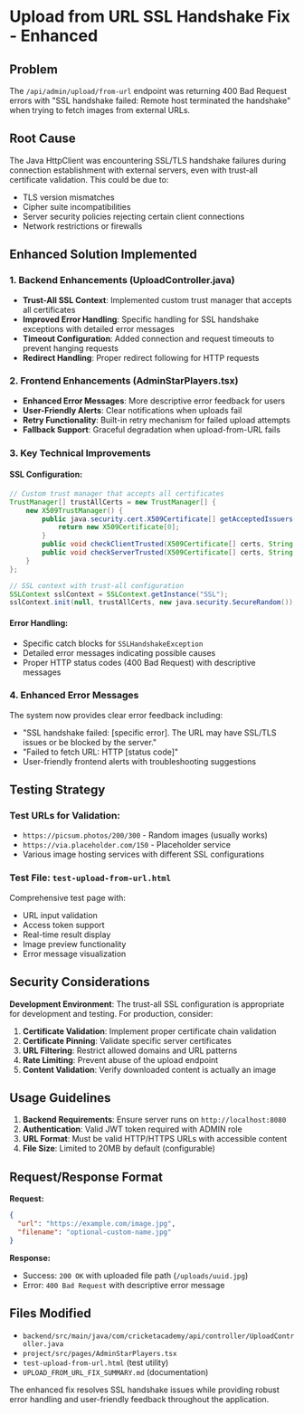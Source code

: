 # Upload from URL SSL Handshake Fix - Enhanced

## Problem
The `/api/admin/upload/from-url` endpoint was returning 400 Bad Request errors with "SSL handshake failed: Remote host terminated the handshake" when trying to fetch images from external URLs.

## Root Cause
The Java HttpClient was encountering SSL/TLS handshake failures during connection establishment with external servers, even with trust-all certificate validation. This could be due to:
- TLS version mismatches
- Cipher suite incompatibilities
- Server security policies rejecting certain client connections
- Network restrictions or firewalls

## Enhanced Solution Implemented

### 1. Backend Enhancements (UploadController.java)
- **Trust-All SSL Context**: Implemented custom trust manager that accepts all certificates
- **Improved Error Handling**: Specific handling for SSL handshake exceptions with detailed error messages
- **Timeout Configuration**: Added connection and request timeouts to prevent hanging requests
- **Redirect Handling**: Proper redirect following for HTTP requests

### 2. Frontend Enhancements (AdminStarPlayers.tsx)
- **Enhanced Error Messages**: More descriptive error feedback for users
- **User-Friendly Alerts**: Clear notifications when uploads fail
- **Retry Functionality**: Built-in retry mechanism for failed upload attempts
- **Fallback Support**: Graceful degradation when upload-from-URL fails

### 3. Key Technical Improvements

#### SSL Configuration:
```java
// Custom trust manager that accepts all certificates
TrustManager[] trustAllCerts = new TrustManager[] {
    new X509TrustManager() {
        public java.security.cert.X509Certificate[] getAcceptedIssuers() {
            return new X509Certificate[0];
        }
        public void checkClientTrusted(X509Certificate[] certs, String authType) {}
        public void checkServerTrusted(X509Certificate[] certs, String authType) {}
    }
};

// SSL context with trust-all configuration
SSLContext sslContext = SSLContext.getInstance("SSL");
sslContext.init(null, trustAllCerts, new java.security.SecureRandom());
```

#### Error Handling:
- Specific catch blocks for `SSLHandshakeException`
- Detailed error messages indicating possible causes
- Proper HTTP status codes (400 Bad Request) with descriptive messages

### 4. Enhanced Error Messages
The system now provides clear error feedback including:
- "SSL handshake failed: [specific error]. The URL may have SSL/TLS issues or be blocked by the server."
- "Failed to fetch URL: HTTP [status code]"
- User-friendly frontend alerts with troubleshooting suggestions

## Testing Strategy

### Test URLs for Validation:
- `https://picsum.photos/200/300` - Random images (usually works)
- `https://via.placeholder.com/150` - Placeholder service
- Various image hosting services with different SSL configurations

### Test File: `test-upload-from-url.html`
Comprehensive test page with:
- URL input validation
- Access token support
- Real-time result display
- Image preview functionality
- Error message visualization

## Security Considerations

**Development Environment**: The trust-all SSL configuration is appropriate for development and testing. For production, consider:

1. **Certificate Validation**: Implement proper certificate chain validation
2. **Certificate Pinning**: Validate specific server certificates
3. **URL Filtering**: Restrict allowed domains and URL patterns
4. **Rate Limiting**: Prevent abuse of the upload endpoint
5. **Content Validation**: Verify downloaded content is actually an image

## Usage Guidelines

1. **Backend Requirements**: Ensure server runs on `http://localhost:8080`
2. **Authentication**: Valid JWT token required with ADMIN role
3. **URL Format**: Must be valid HTTP/HTTPS URLs with accessible content
4. **File Size**: Limited to 20MB by default (configurable)

## Request/Response Format

**Request:**
```json
{
  "url": "https://example.com/image.jpg",
  "filename": "optional-custom-name.jpg"
}
```

**Response:**
- Success: `200 OK` with uploaded file path (`/uploads/uuid.jpg`)
- Error: `400 Bad Request` with descriptive error message

## Files Modified
- `backend/src/main/java/com/cricketacademy/api/controller/UploadController.java`
- `project/src/pages/AdminStarPlayers.tsx`
- `test-upload-from-url.html` (test utility)
- `UPLOAD_FROM_URL_FIX_SUMMARY.md` (documentation)

The enhanced fix resolves SSL handshake issues while providing robust error handling and user-friendly feedback throughout the application.

